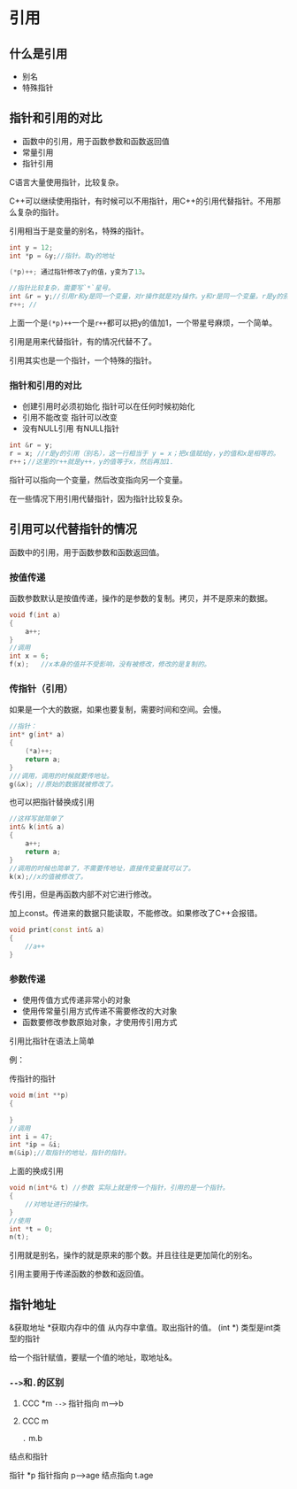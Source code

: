 # 引用

## 什么是引用

- 别名
- 特殊指针

## 指针和引用的对比

- 函数中的引用，用于函数参数和函数返回值
- 常量引用
- 指针引用

C语言大量使用指针，比较复杂。

C++可以继续使用指针，有时候可以不用指针，用C++的引用代替指针。不用那么复杂的指针。

引用相当于是变量的别名，特殊的指针。

```c++
int y = 12;
int *p = &y;//指针。取y的地址

(*p)++; 通过指针修改了y的值，y变为了13。
  
//指针比较复杂，需要写`*`星号。
int &r = y;//引用r和y是同一个变量，对r操作就是对y操作。y和r是同一个变量。r是y的别名。
r++; //
```

上面一个是`(*p)++`一个是`r++`都可以把y的值加1，一个带星号麻烦，一个简单。

引用是用来代替指针，有的情况代替不了。

引用其实也是一个指针，一个特殊的指针。

### 指针和引用的对比

- 创建引用时必须初始化			指针可以在任何时候初始化
- 引用不能改变	        				指针可以改变
- 没有NULL引用                          有NULL指针

```c++
int &r = y;
r = x; //r是y的引用（别名），这一行相当于 y = x；把x值赋给y，y的值和x是相等的。
r++；//这里的r++就是y++，y的值等于x，然后再加1.
```

指针可以指向一个变量，然后改变指向另一个变量。

在一些情况下用引用代替指针，因为指针比较复杂。 

## 引用可以代替指针的情况

函数中的引用，用于函数参数和函数返回值。

### 按值传递

函数参数默认是按值传递，操作的是参数的复制。拷贝，并不是原来的数据。

```c++
void f(int a)
{
	a++;
}
//调用
int x = 6;
f(x);	//x本身的值并不受影响，没有被修改，修改的是复制的。
```

### 传指针（引用）

如果是一个大的数据，如果也要复制，需要时间和空间。会慢。

```c++
//指针：
int* g(int* a)
{
	(*a)++;
	return a;
}
///调用，调用的时候就要传地址。
g(&x); //原始的数据就被修改了。
```

也可以把指针替换成引用

```c++
//这样写就简单了
int& k(int& a)
{
	a++;
	return a;
}
//调用的时候也简单了，不需要传地址，直接传变量就可以了。
k(x);//x的值被修改了。
```

传引用，但是再函数内部不对它进行修改。

加上const。传进来的数据只能读取，不能修改。如果修改了C++会报错。

```c++
void print(const int& a)
{
	//a++
}
```

### 参数传递

- 使用传值方式传递非常小的对象
- 使用传常量引用方式传递不需要修改的大对象
- 函数要修改参数原始对象，才使用传引用方式

引用比指针在语法上简单

例：

传指针的指针

```c++
void m(int **p)
{
	
}
//调用
int i = 47;
int *ip = &i;
m(&ip);//取指针的地址，指针的指针。
```

上面的换成引用

```c++
void n(int*& t) //参数 实际上就是传一个指针，引用的是一个指针。
{
	//对地址进行的操作。
}
//使用
int *t = 0;
n(t);
```

引用就是别名，操作的就是原来的那个数。并且往往是更加简化的别名。

引用主要用于传递函数的参数和返回值。

## 指针地址

&获取地址
*获取内存中的值 从内存中拿值。取出指针的值。
(int *)  类型是int类型的指针

给一个指针赋值，要赋一个值的地址，取地址&。

### `-->`和`.`的区别

1. CCC *m
   `-->` 指针指向  m-->b

2. CCC m

   `.`  m.b

结点和指针

指针 *p
指针指向 p—>age
结点指向 t.age
